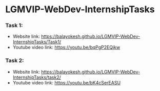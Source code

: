 # LGMVIP-WebDev-InternshipTasks

### Task 1: 
 * Website link: https://balayokesh.github.io/LGMVIP-WebDev-InternshipTasks/Task1/  
 * Youtube video link: https://youtu.be/bqPgP2EQjkw

### Task 2:
 * Website link: https://balayokesh.github.io/LGMVIP-WebDev-InternshipTasks/task2/  
 * Youtube video link: https://youtu.be/bK4cSerEASU
